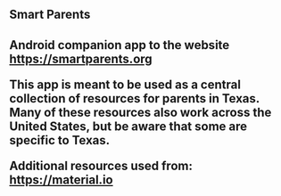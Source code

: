 <h2>Smart Parents<h2>

Android companion app to the website <https://smartparents.org>

This app is meant to be used as a central collection of resources for parents in Texas. Many of these resources also work across the United States, but be aware that some are specific to Texas.

Additional resources used from:
<https://material.io>
